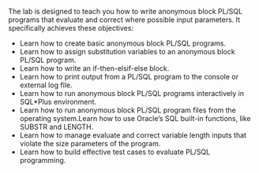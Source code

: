 The lab is designed to teach you how to write anonymous block PL/SQL programs that evaluate and correct where possible input parameters. It specifically achieves these objectives:
<ul>
  <li>Learn how to create basic anonymous block PL/SQL programs.</li>
  <li>Learn how to assign substitution variables to an anonymous block PL/SQL program.</li>
  <li>Learn how to write an if-then-elsif-else block.</li>
  <li>Learn how to print output from a PL/SQL program to the console or external log file.</li>
  <li>Learn how to run anonymous block PL/SQL programs interactively in SQL*Plus environment.</li>
  <li>Learn how to run anonymous block PL/SQL program files from the operating system.Learn how to use Oracle’s SQL built-in functions, like SUBSTR and LENGTH.</li>
  <li>Learn how to manage evaluate and correct variable length inputs that violate the size parameters of the program.</li>
  <li>Learn how to build effective test cases to evaluate PL/SQL programming.</li>
</ul>
